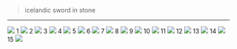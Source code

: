 > icelandic sword in stone


---


![](pics/littletonMap2.jpg)
1
![](pics/littletonPlate1.jpg)
2
![](pics/littletonPlate2.jpg)
3
![](pics/littletonPlate3.jpg)
4
![](pics/littletonPlate4.jpg)
5
![](pics/littletonPlate5.jpg)
6
![](pics/littletonPlate6.jpg)
7
![](pics/littletonPlate7.jpg)
8
![](pics/littletonPlate8.jpg)
9
![](pics/littletonPlate9.jpg)
10
![](pics/littletonPlate10.jpg)
11
![](pics/littletonPlate11.jpg)
12
![](pics/littletonPlate12.jpg)
13
![](pics/littletonPlate13.jpg)
14
![](pics/littletonPlate14.jpg)
15
![](pics/littletonPlate15.jpg)